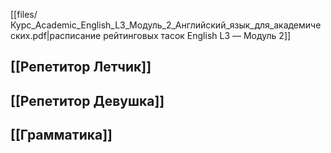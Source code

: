 [[files/Курс_Academic_English_L3_Модуль_2_Английский_язык_для_академических.pdf|расписание рейтинговых тасок English L3 — Модуль 2]]

## [[Репетитор Летчик]]
## [[Репетитор Девушка]]
## [[Грамматика]]


